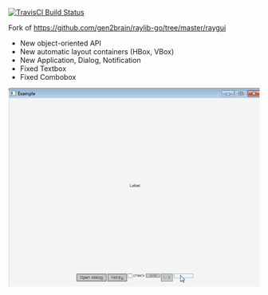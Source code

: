 [![TravisCI Build Status](https://travis-ci.org/basp1/rlyeh.svg?branch=master)](https://travis-ci.org/basp1/rlyeh)

Fork of https://github.com/gen2brain/raylib-go/tree/master/raygui

- New object-oriented API
- New automatic layout containers (HBox, VBox)
- New Application, Dialog, Notification
- Fixed Textbox
- Fixed Combobox

![](example/rlyeh.gif)
